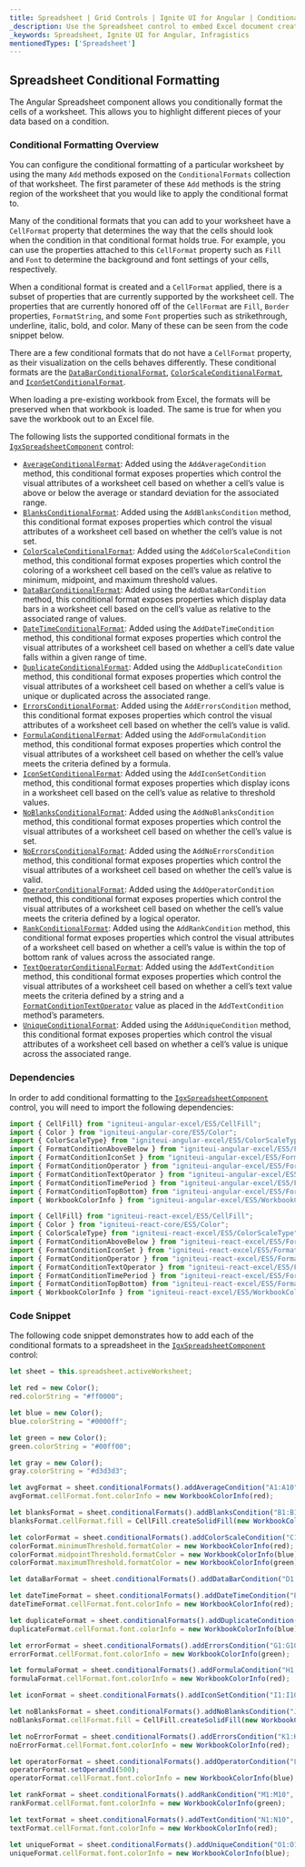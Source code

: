 ```yaml
---
title: Spreadsheet | Grid Controls | Ignite UI for Angular | Conditional Formatting | Infragistics |
_description: Use the Spreadsheet control to embed Excel document creation and editing experiences right into your application.
_keywords: Spreadsheet, Ignite UI for Angular, Infragistics
mentionedTypes: ['Spreadsheet']
---
```


## Spreadsheet Conditional Formatting

The Angular Spreadsheet component allows you conditionally format the cells of a worksheet. This allows you to highlight different pieces of your data based on a condition.

### Conditional Formatting Overview

You can configure the conditional formatting of a particular worksheet by using the many `Add` methods exposed on the `ConditionalFormats` collection of that worksheet. The first parameter of these `Add` methods is the string region of the worksheet that you would like to apply the conditional format to.

Many of the conditional formats that you can add to your worksheet have a `CellFormat` property that determines the way that the cells should look when the condition in that conditional format holds true. For example, you can use the properties attached to this `CellFormat` property such as `Fill` and `Font` to determine the background and font settings of your cells, respectively.

When a conditional format is created and a `CellFormat` applied, there is a subset of properties that are currently supported by the worksheet cell. The properties that are currently honored off of the `CellFormat` are `Fill`, `Border` properties, `FormatString`, and some `Font` properties such as strikethrough, underline, italic, bold, and color. Many of these can be seen from the code snippet below.

There are a few conditional formats that do not have a `CellFormat` property, as their visualization on the cells behaves differently. These conditional formats are the [`DataBarConditionalFormat`](/products/ignite-ui-angular/api/docs/typescript/latest/classes/databarconditionalformat.html), [`ColorScaleConditionalFormat`](/products/ignite-ui-angular/api/docs/typescript/latest/classes/colorscaleconditionalformat.html), and [`IconSetConditionalFormat`](/products/ignite-ui-angular/api/docs/typescript/latest/classes/iconsetconditionalformat.html).

When loading a pre-existing workbook from Excel, the formats will be preserved when that workbook is loaded. The same is true for when you save the workbook out to an Excel file.

The following lists the supported conditional formats in the [`IgxSpreadsheetComponent`](/products/ignite-ui-angular/api/docs/typescript/latest/classes/igxspreadsheetcomponent.html) control:

-   [`AverageConditionalFormat`](/products/ignite-ui-angular/api/docs/typescript/latest/classes/averageconditionalformat.html): Added using the `AddAverageCondition` method, this conditional format exposes properties which control the visual attributes of a worksheet cell based on whether a cell’s value is above or below the average or standard deviation for the associated range.
-   [`BlanksConditionalFormat`](/products/ignite-ui-angular/api/docs/typescript/latest/classes/blanksconditionalformat.html): Added using the `AddBlanksCondition` method, this conditional format exposes properties which control the visual attributes of a worksheet cell based on whether the cell’s value is not set.
-   [`ColorScaleConditionalFormat`](/products/ignite-ui-angular/api/docs/typescript/latest/classes/colorscaleconditionalformat.html): Added using the `AddColorScaleCondition` method, this conditional format exposes properties which control the coloring of a worksheet cell based on the cell’s value as relative to minimum, midpoint, and maximum threshold values.
-   [`DataBarConditionalFormat`](/products/ignite-ui-angular/api/docs/typescript/latest/classes/databarconditionalformat.html): Added using the `AddDataBarCondition` method, this conditional format exposes properties which display data bars in a worksheet cell based on the cell’s value as relative to the associated range of values.
-   [`DateTimeConditionalFormat`](/products/ignite-ui-angular/api/docs/typescript/latest/classes/datetimeconditionalformat.html): Added using the `AddDateTimeCondition` method, this conditional format exposes properties which control the visual attributes of a worksheet cell based on whether a cell’s date value falls within a given range of time.
-   [`DuplicateConditionalFormat`](/products/ignite-ui-angular/api/docs/typescript/latest/classes/duplicateconditionalformat.html): Added using the `AddDuplicateCondition` method, this conditional format exposes properties which control the visual attributes of a worksheet cell based on whether a cell’s value is unique or duplicated across the associated range.
-   [`ErrorsConditionalFormat`](/products/ignite-ui-angular/api/docs/typescript/latest/classes/errorsconditionalformat.html): Added using the `AddErrorsCondition` method, this conditional format exposes properties which control the visual attributes of a worksheet cell based on whether the cell’s value is valid.
-   [`FormulaConditionalFormat`](/products/ignite-ui-angular/api/docs/typescript/latest/classes/formulaconditionalformat.html): Added using the `AddFormulaCondition` method, this conditional format exposes properties which control the visual attributes of a worksheet cell based on whether the cell’s value meets the criteria defined by a formula.
-   [`IconSetConditionalFormat`](/products/ignite-ui-angular/api/docs/typescript/latest/classes/iconsetconditionalformat.html): Added using the `AddIconSetCondition` method, this conditional format exposes properties which display icons in a worksheet cell based on the cell’s value as relative to threshold values.
-   [`NoBlanksConditionalFormat`](/products/ignite-ui-angular/api/docs/typescript/latest/classes/noblanksconditionalformat.html): Added using the `AddNoBlanksCondition` method, this conditional format exposes properties which control the visual attributes of a worksheet cell based on whether the cell’s value is set.
-   [`NoErrorsConditionalFormat`](/products/ignite-ui-angular/api/docs/typescript/latest/classes/noerrorsconditionalformat.html): Added using the `AddNoErrorsCondition` method, this conditional format exposes properties which control the visual attributes of a worksheet cell based on whether the cell’s value is valid.
-   [`OperatorConditionalFormat`](/products/ignite-ui-angular/api/docs/typescript/latest/classes/operatorconditionalformat.html): Added using the `AddOperatorCondition` method, this conditional format exposes properties which control the visual attributes of a worksheet cell based on whether the cell’s value meets the criteria defined by a logical operator.
-   [`RankConditionalFormat`](/products/ignite-ui-angular/api/docs/typescript/latest/classes/rankconditionalformat.html): Added using the `AddRankCondition` method, this conditional format exposes properties which control the visual attributes of a worksheet cell based on whether a cell’s value is within the top of bottom rank of values across the associated range.
-   [`TextOperatorConditionalFormat`](/products/ignite-ui-angular/api/docs/typescript/latest/classes/textoperatorconditionalformat.html): Added using the `AddTextCondition` method, this conditional format exposes properties which control the visual attributes of a worksheet cell based on whether a cell’s text value meets the criteria defined by a string and a [`FormatConditionTextOperator`](/products/ignite-ui-angular/api/docs/typescript/latest/enums/formatconditiontextoperator.html) value as placed in the `AddTextCondition` method’s parameters.
-   [`UniqueConditionalFormat`](/products/ignite-ui-angular/api/docs/typescript/latest/classes/uniqueconditionalformat.html): Added using the `AddUniqueCondition` method, this conditional format exposes properties which control the visual attributes of a worksheet cell based on whether a cell’s value is unique across the associated range.

### Dependencies

In order to add conditional formatting to the [`IgxSpreadsheetComponent`](/products/ignite-ui-angular/api/docs/typescript/latest/classes/igxspreadsheetcomponent.html) control, you will need to import the following dependencies:

```ts
import { CellFill} from "igniteui-angular-excel/ES5/CellFill";
import { Color } from "igniteui-angular-core/ES5/Color";
import { ColorScaleType} from "igniteui-angular-excel/ES5/ColorScaleType";
import { FormatConditionAboveBelow } from "igniteui-angular-excel/ES5/FormatConditionAboveBelow";
import { FormatConditionIconSet } from "igniteui-angular-excel/ES5/FormatConditionIconSet";
import { FormatConditionOperator } from "igniteui-angular-excel/ES5/FormatConditionOperator";
import { FormatConditionTextOperator } from "igniteui-angular-excel/ES5/FormatConditionTextOperator";
import { FormatConditionTimePeriod } from "igniteui-angular-excel/ES5/FormatConditionTimePeriod";
import { FormatConditionTopBottom} from "igniteui-angular-excel/ES5/FormatConditionTopBottom";
import { WorkbookColorInfo } from "igniteui-angular-excel/ES5/WorkbookColorInfo";
```

```ts
import { CellFill} from "igniteui-react-excel/ES5/CellFill";
import { Color } from "igniteui-react-core/ES5/Color";
import { ColorScaleType} from "igniteui-react-excel/ES5/ColorScaleType";
import { FormatConditionAboveBelow } from "igniteui-react-excel/ES5/FormatConditionAboveBelow";
import { FormatConditionIconSet } from "igniteui-react-excel/ES5/FormatConditionIconSet";
import { FormatConditionOperator } from "igniteui-react-excel/ES5/FormatConditionOperator";
import { FormatConditionTextOperator } from "igniteui-react-excel/ES5/FormatConditionTextOperator";
import { FormatConditionTimePeriod } from "igniteui-react-excel/ES5/FormatConditionTimePeriod";
import { FormatConditionTopBottom} from "igniteui-react-excel/ES5/FormatConditionTopBottom";
import { WorkbookColorInfo } from "igniteui-react-excel/ES5/WorkbookColorInfo";
```

### Code Snippet

The following code snippet demonstrates how to add each of the conditional formats to a spreadsheet in the [`IgxSpreadsheetComponent`](/products/ignite-ui-angular/api/docs/typescript/latest/classes/igxspreadsheetcomponent.html) control:

```ts
let sheet = this.spreadsheet.activeWorksheet;

let red = new Color();
red.colorString = "#ff0000";

let blue = new Color();
blue.colorString = "#0000ff";

let green = new Color();
green.colorString = "#00ff00";

let gray = new Color();
gray.colorString = "#d3d3d3";

let avgFormat = sheet.conditionalFormats().addAverageCondition("A1:A10", FormatConditionAboveBelow.AboveAverage);
avgFormat.cellFormat.font.colorInfo = new WorkbookColorInfo(red);

let blanksFormat = sheet.conditionalFormats().addBlanksCondition("B1:B10");
blanksFormat.cellFormat.fill = CellFill.createSolidFill(new WorkbookColorInfo(gray));

let colorFormat = sheet.conditionalFormats().addColorScaleCondition("C1:C10", ColorScaleType.ThreeColor);
colorFormat.minimumThreshold.formatColor = new WorkbookColorInfo(red);
colorFormat.midpointThreshold.formatColor = new WorkbookColorInfo(blue);
colorFormat.maximumThreshold.formatColor = new WorkbookColorInfo(green);

let dataBarFormat = sheet.conditionalFormats().addDataBarCondition("D1:D10");

let dateTimeFormat = sheet.conditionalFormats().addDateTimeCondition("E1:E10", FormatConditionTimePeriod.NextWeek);
dateTimeFormat.cellFormat.font.colorInfo = new WorkbookColorInfo(red);

let duplicateFormat = sheet.conditionalFormats().addDuplicateCondition("F1:F10");
duplicateFormat.cellFormat.font.colorInfo = new WorkbookColorInfo(blue);

let errorFormat = sheet.conditionalFormats().addErrorsCondition("G1:G10");
errorFormat.cellFormat.font.colorInfo = new WorkbookColorInfo(green);

let formulaFormat = sheet.conditionalFormats().addFormulaCondition("H1:H10", "=H1>2");
formulaFormat.cellFormat.font.colorInfo = new WorkbookColorInfo(red);

let iconFormat = sheet.conditionalFormats().addIconSetCondition("I1:I10", FormatConditionIconSet.IconSet3TrafficLights1);

let noBlanksFormat = sheet.conditionalFormats().addNoBlanksCondition("J1:J10");
noBlanksFormat.cellFormat.fill = CellFill.createSolidFill(new WorkbookColorInfo(gray));

let noErrorFormat = sheet.conditionalFormats().addErrorsCondition("K1:K10");
noErrorFormat.cellFormat.font.colorInfo = new WorkbookColorInfo(red);

let operatorFormat = sheet.conditionalFormats().addOperatorCondition("L1:L10", FormatConditionOperator.Greater);
operatorFormat.setOperand1(500);
operatorFormat.cellFormat.font.colorInfo = new WorkbookColorInfo(blue);

let rankFormat = sheet.conditionalFormats().addRankCondition("M1:M10", FormatConditionTopBottom.Top, 5);
rankFormat.cellFormat.font.colorInfo = new WorkbookColorInfo(green);

let textFormat = sheet.conditionalFormats().addTextCondition("N1:N10", "A", FormatConditionTextOperator.Contains);
textFormat.cellFormat.font.colorInfo = new WorkbookColorInfo(red);

let uniqueFormat = sheet.conditionalFormats().addUniqueCondition("O1:O10");
uniqueFormat.cellFormat.font.colorInfo = new WorkbookColorInfo(blue);
```
